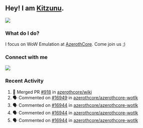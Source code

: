 ## Hey! I am [Kitzunu](https://Github.com/Kitzunu).

<!--<a href="https://github-readme-stats.kitzunu.vercel.app/api?username=Kitzunu&show_icons=true&theme=dark">
  <img align="center" src="https://github-readme-stats.kitzunu.vercel.app/api?username=Kitzunu&show_icons=true&theme=dark" />
</a>-->
<a href="https://github-readme-stats.kitzunu.vercel.app/api?username=Kitzunu&show_icons=true&theme=dark">
  <img align="center" src="https://github-readme-stats.vercel.app/api/top-langs/?username=Kitzunu&layout=compact&theme=dark" />
</a>

### What do I do?

I focus on WoW Emulation at [AzerothCore](https://Github.com/AzerothCore). Come join us ;)

### Connect with me
[![](https://img.shields.io/badge/AzerothCore%20Discord-Connect%20with%20me!-green)](https://discord.com/invite/gkt4y2x)

### Recent Activity

<!--START_SECTION:activity-->
1. 🎉 Merged PR [#918](https://github.com/azerothcore/wiki/pull/918) in [azerothcore/wiki](https://github.com/azerothcore/wiki)
2. 🗣 Commented on [#16949](https://github.com/azerothcore/azerothcore-wotlk/issues/16949#issuecomment-1676113603) in [azerothcore/azerothcore-wotlk](https://github.com/azerothcore/azerothcore-wotlk)
3. 🗣 Commented on [#16944](https://github.com/azerothcore/azerothcore-wotlk/pull/16944#issuecomment-1676111023) in [azerothcore/azerothcore-wotlk](https://github.com/azerothcore/azerothcore-wotlk)
4. 🗣 Commented on [#16944](https://github.com/azerothcore/azerothcore-wotlk/pull/16944#issuecomment-1676109661) in [azerothcore/azerothcore-wotlk](https://github.com/azerothcore/azerothcore-wotlk)
5. 🗣 Commented on [#16944](https://github.com/azerothcore/azerothcore-wotlk/pull/16944#issuecomment-1676109614) in [azerothcore/azerothcore-wotlk](https://github.com/azerothcore/azerothcore-wotlk)
<!--END_SECTION:activity-->
